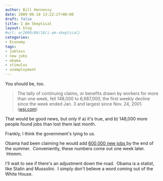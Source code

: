 ```yaml
---
author: Bill Hennessy
date: 2009-06-18 13:22:27+00:00
draft: false
title: I Am Skeptical
layout: blog
#url: e/2009/06/18/i-am-skeptical/
categories:
- Economy
tags:
- jobless
- new jobs
- obama
- stimulus
- unemployment
---
```


You should be, too.


> The tally of continuing claims, or benefits drawn by workers for more than one week, fell 148,000 to 6,687,000, the first weekly decline since the week ended Jan. 3 and largest since Nov. 24, 2001. ([wsj.com](https://online.wsj.com/article/SB124532223513027245.html))


That would be good news, but only if a) it's true, and b) 148,000 more people found jobs than lost them last month.

Frankly, I think the government's lying to us.

Obama had been claiming he would add [600,000 new jobs ](https://www.reuters.com/article/topNews/idUSTRE5572M020090608?feedType=RSS&feedName=topNews)by the end of the summer.  Conveniently, these numbers come out one week later.  Hmmm.

I'll wait to see if there's an adjustment down the road.  Obama is a statist, like Stalin and Mussolini.  I simply don't believe a word coming out of the White House.
